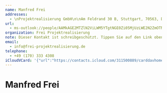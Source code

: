 ```yaml
---
name: Manfred Frei
addresses:
  - \nProjektrealisierung GmbH\n\nAm Feldrand 30 B, Stuttgart, 70563, Deutschland
url:
  - ms-outlook://people/AAMkAGE2MTZlN2ViLWM5YTgtNGE0Zi05MjUzLWE2N2ZmOTNiNzU1NwBGAAAAAAATi9mlcaWmRrOUSDPipn7pBwDaKeY3E0WlQqDBzbWTDvYeAAAAqKThAADaKeY3E0WlQqDBzbWTDvYeAAABQjE8AAA=?accountKey=8f7e2b1612c1987325fb966238129f30&accountExportedAt=559252279.911066
organization: Frei Projektrealisierung
note: Dieser Kontakt ist schreibgeschützt. Tippen Sie auf den Link oben\, umihn in Outlook zu bearbeiten.\n\nBüroadresse:\n\nStuttgarter Str. 12\n\n71229 Leonberg
email:
  - info@frei-projektrealisierung.de
telephone:
  - +49 (170) 333 4308
iCloudVCard: '{"url":"https://contacts.icloud.com/311500889/carddavhome/card/04D063A0-B90A-46A9-B111-3E59B100D73D.vcf","etag":"\"kmfh9vsk\"","data":"BEGIN:VCARD\r\nVERSION:3.0\r\nFN:\r\nN:Frei;Manfred;;;\r\nUID:368902A0-1C20-40BB-A886-1533F4C4A81E\r\nADR:;;\\nProjektrealisierung GmbH\\n\\nAm Feldrand 30 B;Stuttgart;;70563;Deuts\r\n chland;\r\nitem3.X-ABLABEL:Outlook\r\nPRODID:-//Apple Inc.//iOS 11.4.1//EN\r\nREV:2025-04-03T22:17:45Z\r\nURL:ms-outlook://people/AAMkAGE2MTZlN2ViLWM5YTgtNGE0Zi05MjUzLWE2N2ZmOTNiNzU\r\n 1NwBGAAAAAAATi9mlcaWmRrOUSDPipn7pBwDaKeY3E0WlQqDBzbWTDvYeAAAAqKThAADaKeY3E0\r\n WlQqDBzbWTDvYeAAABQjE8AAA=?accountKey=8f7e2b1612c1987325fb966238129f30&acco\r\n untExportedAt=559252279.911066\r\nORG:Frei Projektrealisierung;\r\nNOTE:Dieser Kontakt ist schreibgeschützt. Tippen Sie auf den Link oben\\, um\r\n ihn in Outlook zu bearbeiten.\\n\\nBüroadresse:\\n\\nStuttgarter Str. 12\\n\\n712\r\n 29 Leonberg\r\nEMAIL:info@frei-projektrealisierung.de\r\nTEL:+49 (170) 333 4308\r\nEND:VCARD"}'
---
```

# Manfred Frei